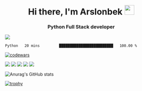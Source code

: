 <h1 align="center">Hi there, I'm Arslonbek
<img src="https://github.com/blackcater/blackcater/raw/main/images/Hi.gif" height="32"/></h1>
<h3 align="center">Python Full Stack developer</h3>

![](https://komarev.com/ghpvc/?username=CyberB0x)

 <!--START_SECTION:waka-->

```txt
Python   20 mins         █████████████████████████   100.00 %
```

<!--END_SECTION:waka-->

[![codewars](https://www.codewars.com/users/CyberB0x/badges/large)](https://www.codewars.com/users/username)  

![](https://github-profile-summary-cards.vercel.app/api/cards/profile-details?username=CyberB0x&theme=github_dark)
![](https://github-profile-summary-cards.vercel.app/api/cards/most-commit-language?username=CyberB0x&theme=github_dark)
![](https://github-profile-summary-cards.vercel.app/api/cards/repos-per-language?username=CyberB0x&theme=github_dark)
![](https://github-profile-summary-cards.vercel.app/api/cards/stats?username=CyberB0x&theme=github_dark)
![](https://github-profile-summary-cards.vercel.app/api/cards/productive-time?username=CyberB0x&theme=github_dark)



![Anurag's GitHub stats](https://github-readme-stats.vercel.app/api?username=CyberB0x&show_icons=true&theme=dark)

[![trophy](https://github-profile-trophy.vercel.app/?username=CyberB0x&theme=onedark)](https://github.com/CyberB0x/github-profile-trophy)



<!--
**CyberB0x/CyberB0x** is a ✨ _special_ ✨ repository because its `README.md` (this file) appears on your GitHub profile.

Here are some ideas to get you started:

- 🔭 I’m currently working on ...
- 🌱 I’m currently learning ...
- 👯 I’m looking to collaborate on ...
- 🤔 I’m looking for help with ...
- 💬 Ask me about ...
- 📫 How to reach me: ...
- 😄 Pronouns: ...
- ⚡ Fun fact: ...
-->
